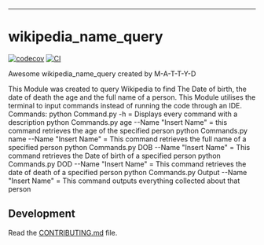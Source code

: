 
---
# wikipedia_name_query

[![codecov](https://codecov.io/gh/M-A-T-T-Y-D/Wikipedia-Name-Query/branch/main/graph/badge.svg?token=Wikipedia-Name-Query_token_here)](https://codecov.io/gh/M-A-T-T-Y-D/Wikipedia-Name-Query)
[![CI](https://github.com/M-A-T-T-Y-D/Wikipedia-Name-Query/actions/workflows/main.yml/badge.svg)](https://github.com/M-A-T-T-Y-D/Wikipedia-Name-Query/actions/workflows/main.yml)

Awesome wikipedia_name_query created by M-A-T-T-Y-D

This Module was created to query Wikipedia to find The Date of birth, the date of death the age and the full name of a person.
This Module utilises the terminal to input commands instead of running the code through an IDE.
Commands:
python Command.py -h = Displays every command with a description
python Commands.py age --Name "Insert Name" = this command retrieves the age of the specified person
python Commands.py name --Name "Insert Name" = This command retrieves the full name of a specified person
python Commands.py DOB --Name "Insert Name" = This command retrieves the Date of birth of a specified person
python Commands.py DOD --Name "Insert Name" = This command retrieves the date of death of a specified person
python Commands.py Output --Name "Insert Name" = This command outputs everything collected about that person



## Development

Read the [CONTRIBUTING.md](CONTRIBUTING.md) file.
